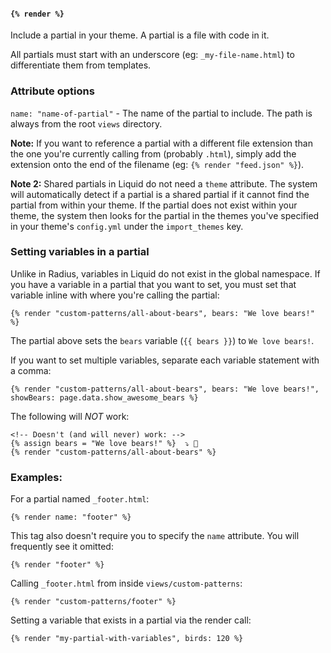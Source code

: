 #### `{% render %}`

Include a partial in your theme. A partial is a file with code in it. 

All partials must start with an underscore (eg: `_my-file-name.html`) to differentiate them from templates.

### Attribute options

`name: "name-of-partial"` - The name of the partial to include. The path is always from the root `views` directory.

**Note:** If you want to reference a partial with a different file extension than the one you're currently calling from (probably `.html`), simply add the extension onto the end of the filename (eg: `{% render "feed.json" %}`).

**Note 2:** Shared partials in Liquid do not need a `theme` attribute. The system will automatically detect if a partial is a shared partial if it cannot find the partial from within your theme. If the partial does not exist within your theme, the system then looks for the partial in the themes you've specified in your theme's `config.yml` under the `import_themes` key.

### Setting variables in a partial

Unlike in Radius, variables in Liquid do not exist in the global namespace. If you have a variable in a partial that you want to set, you must set that variable inline with where you're calling the partial:

```
{% render "custom-patterns/all-about-bears", bears: "We love bears!" %}
```

The partial above sets the `bears` variable (`{{ bears }}`) to `We love bears!`.

If you want to set multiple variables, separate each variable statement with a comma:

```
{% render "custom-patterns/all-about-bears", bears: "We love bears!", showBears: page.data.show_awesome_bears %}
```

The following will _NOT_ work:

```
<!-- Doesn't (and will never) work: -->
{% assign bears = "We love bears!" %}  ⤵ 🚫
{% render "custom-patterns/all-about-bears" %}
```

### Examples:

For a partial named  `_footer.html`:

```
{% render name: "footer" %}
```

This tag also doesn't require you to specify the `name` attribute. You will frequently see it omitted:

```
{% render "footer" %}
```

Calling `_footer.html` from inside `views/custom-patterns`:

```
{% render "custom-patterns/footer" %}
```

Setting a variable that exists in a partial via the render call:

```
{% render "my-partial-with-variables", birds: 120 %}
```
